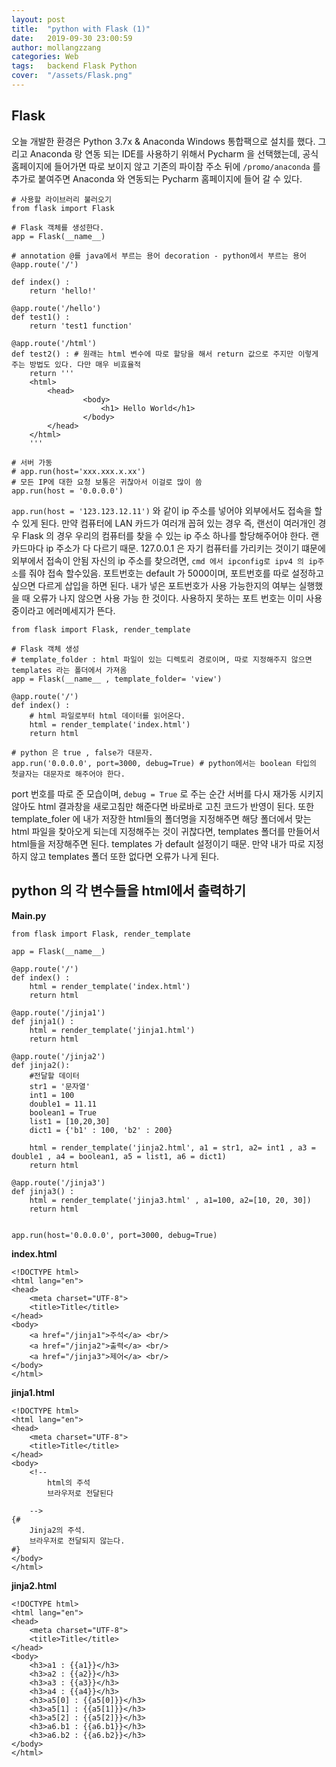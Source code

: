 ```yaml
---
layout: post
title:  "python with Flask (1)"
date:   2019-09-30 23:00:59
author: mollangzzang
categories: Web
tags:	backend Flask Python
cover:  "/assets/Flask.png"
---
```


## Flask

오늘 개발한 환경은 Python 3.7x & Anaconda Windows 통합팩으로 설치를 했다. 그리고 Anaconda 랑 연동 되는 IDE를 사용하기 위해서 Pycharm 을 선택했는데, 공식 홈페이지에 들어가면 따로 보이지 않고 기존의 파이참 주소 뒤에 `/promo/anaconda` 를 추가로 붙여주면 Anaconda 와 연동되는 Pycharm 홈페이지에 들어 갈 수 있다.

```
# 사용할 라이브러리 불러오기
from flask import Flask

# Flask 객체를 생성한다.
app = Flask(__name__)

# annotation @를 java에서 부르는 용어 decoration - python에서 부르는 용어
@app.route('/')

def index() :
    return 'hello!'

@app.route('/hello')
def test1() :
    return 'test1 function'

@app.route('/html')
def test2() : # 원래는 html 변수에 따로 할당을 해서 return 값으로 주지만 이렇게 주는 방법도 있다. 다만 매우 비효율적
    return '''
    <html>
        <head>
                <body>
                    <h1> Hello World</h1>
                </body>
        </head>
    </html>
    '''

# 서버 가동
# app.run(host='xxx.xxx.x.xx')
# 모든 IP에 대한 요청 보통은 귀찮아서 이걸로 많이 씀
app.run(host = '0.0.0.0')
```

`app.run(host = '123.123.12.11')` 와 같이 ip 주소를 넣어야 외부에서도 접속을 할 수 있게 된다. 만약 컴퓨터에 LAN 카드가 여러개 꼽혀 있는 경우
즉, 랜선이 여러개인 경우 Flask 의 경우 우리의 컴퓨터를 찾을 수 있는 ip 주소 하나를 할당해주어야 한다. 랜 카드마다 ip 주소가 다 다르기 때문.
127.0.0.1 은 자기 컴퓨터를 가리키는 것이기 떄문에 외부에서 접속이 안됨 자신의 ip 주소를 찾으려면, `cmd 에서 ipconfig로 ipv4 의 ip주소`를 줘야 접속 할수있음. 포트번호는 default 가 5000이며, 포트번호를 따로 설정하고 싶으면 다르게 삽입을 하면 된다. 내가 넣은 포트번호가 사용 가능한지의 여부는 실행했을 때 오류가 나지 않으면 사용 가능 한 것이다. 사용하지 못하는 포트 번호는 이미 사용중이라고 에러메세지가 뜬다.

```
from flask import Flask, render_template

# Flask 객체 생성
# template_folder : html 파일이 있는 디렉토리 경로이며, 따로 지정해주지 않으면 templates 라는 폴더에서 가져옴
app = Flask(__name__ , template_folder= 'view')

@app.route('/')
def index() :
    # html 파일로부터 html 데이터를 읽어온다.
    html = render_template('index.html')
    return html

# python 은 true , false가 대문자.
app.run('0.0.0.0', port=3000, debug=True) # python에서는 boolean 타입의 첫글자는 대문자로 해주어야 한다.
```

port 번호를 따로 준 모습이며, `debug = True` 로 주는 순간 서버를 다시 재가동 시키지 않아도 html 결과창을 새로고침만 해준다면 바로바로 고친 코드가 반영이 된다. 또한 template_foler 에 내가 저장한 html들의 폴더명을 지정해주면 해당 폴더에서 맞는 html 파일을 찾아오게 되는데 지정해주는 것이 귀찮다면, templates 폴더를 만들어서 html들을 저장해주면 된다. templates 가 default 설정이기 때문. 만약 내가 따로 지정하지 않고 templates 폴더 또한 없다면 오류가 나게 된다.


## python 의 각 변수들을 html에서 출력하기

**Main.py**
```
from flask import Flask, render_template

app = Flask(__name__)

@app.route('/')
def index() :
    html = render_template('index.html')
    return html

@app.route('/jinja1')
def jinja1() :
    html = render_template('jinja1.html')
    return html

@app.route('/jinja2')
def jinja2():
    #전달할 데이터
    str1 = '문자열'
    int1 = 100
    double1 = 11.11
    boolean1 = True
    list1 = [10,20,30]
    dict1 = {'b1' : 100, 'b2' : 200}

    html = render_template('jinja2.html', a1 = str1, a2= int1 , a3 = double1 , a4 = boolean1, a5 = list1, a6 = dict1)
    return html

@app.route('/jinja3')
def jinja3() :
    html = render_template('jinja3.html' , a1=100, a2=[10, 20, 30])
    return html


app.run(host='0.0.0.0', port=3000, debug=True)
```

**index.html**
```
<!DOCTYPE html>
<html lang="en">
<head>
    <meta charset="UTF-8">
    <title>Title</title>
</head>
<body>
    <a href="/jinja1">주석</a> <br/>
    <a href="/jinja2">출력</a> <br/>
    <a href="/jinja3">제어</a> <br/>
</body>
</html>
```

**jinja1.html**
```
<!DOCTYPE html>
<html lang="en">
<head>
    <meta charset="UTF-8">
    <title>Title</title>
</head>
<body>
    <!--
        html의 주석
        브라우저로 전달된다

    -->
{#
    Jinja2의 주석.
    브라우저로 전달되지 않는다.
#}
</body>
</html>
```

**jinja2.html**

```
<!DOCTYPE html>
<html lang="en">
<head>
    <meta charset="UTF-8">
    <title>Title</title>
</head>
<body>
    <h3>a1 : {{a1}}</h3>
    <h3>a2 : {{a2}}</h3>
    <h3>a3 : {{a3}}</h3>
    <h3>a4 : {{a4}}</h3>
    <h3>a5[0] : {{a5[0]}}</h3>
    <h3>a5[1] : {{a5[1]}}</h3>
    <h3>a5[2] : {{a5[2]}}</h3>
    <h3>a6.b1 : {{a6.b1}}</h3>
    <h3>a6.b2 : {{a6.b2}}</h3>
</body>
</html>
```

